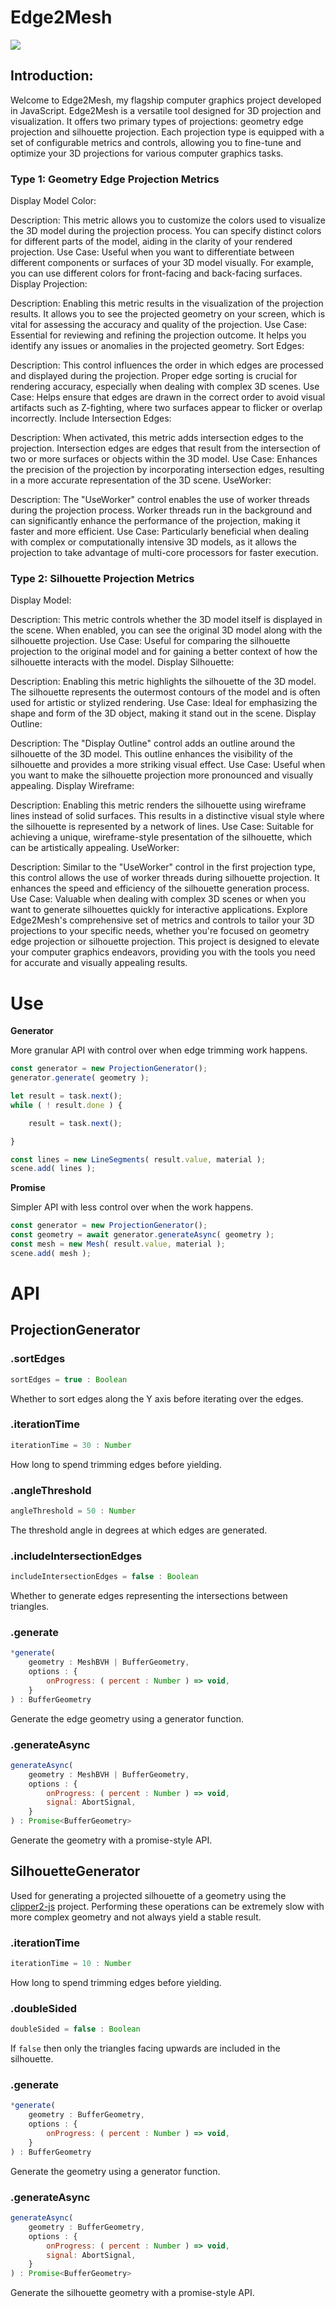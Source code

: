# Edge2Mesh

![](./docs/banner.png)

## Introduction:

Welcome to Edge2Mesh, my flagship computer graphics project developed in JavaScript. Edge2Mesh is a versatile tool designed for 3D projection and visualization. It offers two primary types of projections: geometry edge projection and silhouette projection. Each projection type is equipped with a set of configurable metrics and controls, allowing you to fine-tune and optimize your 3D projections for various computer graphics tasks.

### Type 1: Geometry Edge Projection Metrics

Display Model Color:

Description: This metric allows you to customize the colors used to visualize the 3D model during the projection process. You can specify distinct colors for different parts of the model, aiding in the clarity of your rendered projection.
Use Case: Useful when you want to differentiate between different components or surfaces of your 3D model visually. For example, you can use different colors for front-facing and back-facing surfaces.
Display Projection:

Description: Enabling this metric results in the visualization of the projection results. It allows you to see the projected geometry on your screen, which is vital for assessing the accuracy and quality of the projection.
Use Case: Essential for reviewing and refining the projection outcome. It helps you identify any issues or anomalies in the projected geometry.
Sort Edges:

Description: This control influences the order in which edges are processed and displayed during the projection. Proper edge sorting is crucial for rendering accuracy, especially when dealing with complex 3D scenes.
Use Case: Helps ensure that edges are drawn in the correct order to avoid visual artifacts such as Z-fighting, where two surfaces appear to flicker or overlap incorrectly.
Include Intersection Edges:

Description: When activated, this metric adds intersection edges to the projection. Intersection edges are edges that result from the intersection of two or more surfaces or objects within the 3D model.
Use Case: Enhances the precision of the projection by incorporating intersection edges, resulting in a more accurate representation of the 3D scene.
UseWorker:

Description: The "UseWorker" control enables the use of worker threads during the projection process. Worker threads run in the background and can significantly enhance the performance of the projection, making it faster and more efficient.
Use Case: Particularly beneficial when dealing with complex or computationally intensive 3D models, as it allows the projection to take advantage of multi-core processors for faster execution.

### Type 2: Silhouette Projection Metrics

Display Model:

Description: This metric controls whether the 3D model itself is displayed in the scene. When enabled, you can see the original 3D model along with the silhouette projection.
Use Case: Useful for comparing the silhouette projection to the original model and for gaining a better context of how the silhouette interacts with the model.
Display Silhouette:

Description: Enabling this metric highlights the silhouette of the 3D model. The silhouette represents the outermost contours of the model and is often used for artistic or stylized rendering.
Use Case: Ideal for emphasizing the shape and form of the 3D object, making it stand out in the scene.
Display Outline:

Description: The "Display Outline" control adds an outline around the silhouette of the 3D model. This outline enhances the visibility of the silhouette and provides a more striking visual effect.
Use Case: Useful when you want to make the silhouette projection more pronounced and visually appealing.
Display Wireframe:

Description: Enabling this metric renders the silhouette using wireframe lines instead of solid surfaces. This results in a distinctive visual style where the silhouette is represented by a network of lines.
Use Case: Suitable for achieving a unique, wireframe-style presentation of the silhouette, which can be artistically appealing.
UseWorker:

Description: Similar to the "UseWorker" control in the first projection type, this control allows the use of worker threads during silhouette projection. It enhances the speed and efficiency of the silhouette generation process.
Use Case: Valuable when dealing with complex 3D scenes or when you want to generate silhouettes quickly for interactive applications.
Explore Edge2Mesh's comprehensive set of metrics and controls to tailor your 3D projections to your specific needs, whether you're focused on geometry edge projection or silhouette projection. This project is designed to elevate your computer graphics endeavors, providing you with the tools you need for accurate and visually appealing results.

# Use

**Generator**

More granular API with control over when edge trimming work happens.

```js
const generator = new ProjectionGenerator();
generator.generate( geometry );

let result = task.next();
while ( ! result.done ) {

	result = task.next();

}

const lines = new LineSegments( result.value, material );
scene.add( lines );
```

**Promise**

Simpler API with less control over when the work happens.

```js
const generator = new ProjectionGenerator();
const geometry = await generator.generateAsync( geometry );
const mesh = new Mesh( result.value, material );
scene.add( mesh );
```


# API

## ProjectionGenerator

### .sortEdges

```js
sortEdges = true : Boolean
```

Whether to sort edges along the Y axis before iterating over the edges.

### .iterationTime

```js
iterationTime = 30 : Number
```

How long to spend trimming edges before yielding.

### .angleThreshold

```js
angleThreshold = 50 : Number
```

The threshold angle in degrees at which edges are generated.

### .includeIntersectionEdges

```js
includeIntersectionEdges = false : Boolean
```

Whether to generate edges representing the intersections between triangles.

### .generate

```js
*generate(
	geometry : MeshBVH | BufferGeometry,
	options : {
		onProgress: ( percent : Number ) => void,
	}
) : BufferGeometry
```

Generate the edge geometry using a generator function.

### .generateAsync

```js
generateAsync(
	geometry : MeshBVH | BufferGeometry,
	options : {
		onProgress: ( percent : Number ) => void,
		signal: AbortSignal,
	}
) : Promise<BufferGeometry>
```

Generate the geometry with a promise-style API.

## SilhouetteGenerator

Used for generating a projected silhouette of a geometry using the [clipper2-js](https://www.npmjs.com/package/clipper2-js) project. Performing these operations can be extremely slow with more complex geometry and not always yield a stable result.

### .iterationTime

```js
iterationTime = 10 : Number
```

How long to spend trimming edges before yielding.

### .doubleSided

```js
doubleSided = false : Boolean
```

If `false` then only the triangles facing upwards are included in the silhouette.

### .generate

```js
*generate(
	geometry : BufferGeometry,
	options : {
		onProgress: ( percent : Number ) => void,
	}
) : BufferGeometry
```

Generate the geometry using a generator function.

### .generateAsync

```js
generateAsync(
	geometry : BufferGeometry,
	options : {
		onProgress: ( percent : Number ) => void,
		signal: AbortSignal,
	}
) : Promise<BufferGeometry>
```

Generate the silhouette geometry with a promise-style API.

